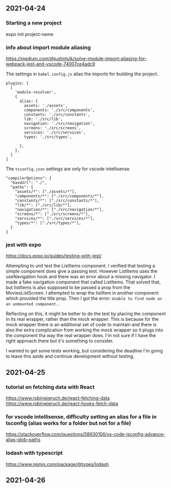 ## 2021-04-24

### Starting a new project

expo init project-name

### info about import module aliasing

https://medium.com/@justintulk/solve-module-import-aliasing-for-webpack-jest-and-vscode-74007ce4adc9

The settings in `babel.config.js` alias the imports for building the project.  

```
plugins: [
  [
    'module-resolver',
    {
      alias: {
        assets: './assets',
        components: './src/components',
        constants: './src/constants',
        lib: './src/lib',
        navigation: './src/navigation',
        screens: './src/screens',
        services: './src/services',
        types: './src/types',
        
      },
    },
  ]
]
```

The `tsconfig.json` settings are only for vscode intellisense.

```
"compilerOptions": {
  "baseUrl": "./",
  "paths": {
    "assets/*": ["./assets/*"],
    "components/*": ["./src/components/*"],
    "constants/*": ["./src/constants/*"],
    "lib/*": ["./src/lib/*"],
    "navigation/*": ["./src/navigation/*"],
    "screens/*": ["./src/screens/*"],
    "services/*": ["./src/services/*"],
    "types/*": ["./src/types/*"],
  }
}
```

### jest with expo

https://docs.expo.io/guides/testing-with-jest/

Attempting to unit test the ListItems component.  I verified that testing a simple component does give a passing test.  However ListItems uses the useNavigation hook and there was an error about a missing navigator.  I made a fake navigation component that called ListItems.  That solved that, but listItems is also supposed to be passed a prop from the MoviesListScreen.  I attempted to wrap the listItem in another component which provided the title prop.  Then I got the error: `Unable to find node on an unmounted component.`.

Reflecting on this, it might be better to do the test by placing the component in its real wrapper, rather than the mock wrapper.  This is because for the mock wrapper there is an additional set of code to maintain and there is also the extra complication from working the mock wrapper so it plugs into the component tha way the real wrapper does.  I'm not sure if I have the right approach there but it's something to consider.  

I wanted to get some tests working, but considering the deadline I'm going to leave this aside and continue development without testing.

## 2021-04-25

### tutorial on fetching data with React

https://www.robinwieruch.de/react-fetching-data
https://www.robinwieruch.de/react-hooks-fetch-data

### for vscode intellisense, difficulty setting an alias for a file in tsconfig (alias works for a folder but not for a file)

https://stackoverflow.com/questions/58930156/vs-code-jsconfig-advance-alias-glob-paths


### lodash with typescript

https://www.npmjs.com/package/@types/lodash

## 2021-04-26

